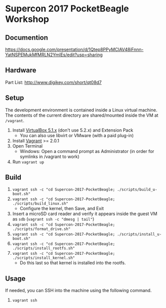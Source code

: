 # Supercon 2017 PocketBeagle Workshop

## Documention

https://docs.google.com/presentation/d/1Qtep8PPyMClAV48iFnnn-YatNSPEMukMfMRLN2YmIEs/edit?usp=sharing

## Hardware

Part List: http://www.digikey.com/short/qt08d7

## Setup

The development environment is contained inside a Linux virtual machine. The contents of the current directory are shared/mounted inside the VM at `/vagrant`.

1. Install [VirtualBox 5.1.x](https://www.virtualbox.org/wiki/Download_Old_Builds_5_1) (don't use 5.2.x) and Extension Pack
   - You can also use libvirt or VMware (with a paid plug-in)
1. Install [Vagrant](https://www.vagrantup.com/downloads.html) >= 2.0.1
1. Open Terminal
   - Windows: Open a command prompt as Administrator (in order for symlinks in /vagrant to work)
1. Run `vagrant up`

## Build

1. `vagrant ssh -c "cd Supercon-2017-PocketBeagle; ./scripts/build_u-boot.sh"`
1. `vagrant ssh -c "cd Supercon-2017-PocketBeagle; ./scripts/build_linux.sh"`
   - Configure the kernel, then Save, and Exit
1. Insert a microSD card reader and verify it appears inside the guest VM as `sdb` (`vagrant ssh -c "dmesg | tail"`)
1. `vagrant ssh -c "cd Supercon-2017-PocketBeagle; ./scripts/format_drive.sh"`
1. `vagrant ssh -c "cd Supercon-2017-PocketBeagle; ./scripts/install_u-boot.sh"`
1. `vagrant ssh -c "cd Supercon-2017-PocketBeagle; ./scripts/install_rootfs.sh"`
1. `vagrant ssh -c "cd Supercon-2017-PocketBeagle; ./scripts/install_kernel.sh"`
   - Do this last so that kernel is installed into the rootfs.

## Usage

If needed, you can SSH into the machine using the following command.

1. `vagrant ssh`
